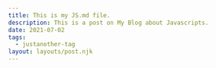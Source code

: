 ```yaml
---
title: This is my JS.md file.
description: This is a post on My Blog about Javascripts.
date: 2021-07-02
tags:
  - justanother-tag
layout: layouts/post.njk
---
```


<script src="/js/js1.js"></script>